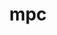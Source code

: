 ---
title: "mpc"
layout: cache
categories: [package, develop]
meta: {"compilers": ["gcc@11.4.0"], "num_specs": 12, "num_specs_by_stack": {"e4s": 6, "root": 12, "tutorial": 6}, "oss": ["ubuntu22.04"], "platforms": ["linux"], "stacks": ["e4s", "root", "tutorial"], "targets": ["x86_64_v3"], "versions": ["1.3.1"]}
spec_details: [{"compiler": "gcc@11.4.0", "hash": "4ip7onmvohl2drmrvt2pnlsl4hv7263p", "os": "ubuntu22.04", "platform": "linux", "size": "-", "stacks": ["root", "tutorial"], "target": "x86_64_v3", "variants": ["build_system=autotools", "libs:=shared,static"], "versions": ["1.3.1"]}, {"compiler": "gcc@11.4.0", "hash": "4vrahcbcnjxatn6i6fc2bueektibumnv", "os": "ubuntu22.04", "platform": "linux", "size": "-", "stacks": ["root", "tutorial"], "target": "x86_64_v3", "variants": ["build_system=autotools", "libs:=shared,static"], "versions": ["1.3.1"]}, {"compiler": "gcc@11.4.0", "hash": "5rce6ey45mooj74ufg4gspx2d2idkj4x", "os": "ubuntu22.04", "platform": "linux", "size": "-", "stacks": ["e4s", "root"], "target": "x86_64_v3", "variants": ["build_system=autotools", "libs:=shared,static"], "versions": ["1.3.1"]}, {"compiler": "gcc@11.4.0", "hash": "es34fkczrnkwe453go5ojudlsx2qqach", "os": "ubuntu22.04", "platform": "linux", "size": "-", "stacks": ["root", "tutorial"], "target": "x86_64_v3", "variants": ["build_system=autotools", "libs:=shared,static"], "versions": ["1.3.1"]}, {"compiler": "gcc@11.4.0", "hash": "lnwbgrmnh7of6oeanwvkcpy646wuzqgh", "os": "ubuntu22.04", "platform": "linux", "size": "-", "stacks": ["e4s", "root"], "target": "x86_64_v3", "variants": ["build_system=autotools", "libs:=shared,static"], "versions": ["1.3.1"]}, {"compiler": "gcc@11.4.0", "hash": "qo47mgct3k4jaqjt4r6gqq4t2ukvxu7v", "os": "ubuntu22.04", "platform": "linux", "size": "-", "stacks": ["e4s", "root"], "target": "x86_64_v3", "variants": ["build_system=autotools", "libs:=shared,static"], "versions": ["1.3.1"]}, {"compiler": "gcc@11.4.0", "hash": "qt2xpsoxvzobxlrzvwusykkgfkiy5wwm", "os": "ubuntu22.04", "platform": "linux", "size": "-", "stacks": ["root", "tutorial"], "target": "x86_64_v3", "variants": ["build_system=autotools", "libs:=shared,static"], "versions": ["1.3.1"]}, {"compiler": "gcc@11.4.0", "hash": "rsuqm6hoqy6igau7gceoaccxgcwpvjoi", "os": "ubuntu22.04", "platform": "linux", "size": "-", "stacks": ["e4s", "root"], "target": "x86_64_v3", "variants": ["build_system=autotools", "libs:=shared,static"], "versions": ["1.3.1"]}, {"compiler": "gcc@11.4.0", "hash": "tafs4frg7aper3hozae5sn3k5lnlvcjz", "os": "ubuntu22.04", "platform": "linux", "size": "-", "stacks": ["root", "tutorial"], "target": "x86_64_v3", "variants": ["build_system=autotools", "libs:=shared,static"], "versions": ["1.3.1"]}, {"compiler": "gcc@11.4.0", "hash": "wiaggqzplvtwwi6v5icjyebcot7et5qr", "os": "ubuntu22.04", "platform": "linux", "size": "-", "stacks": ["root", "tutorial"], "target": "x86_64_v3", "variants": ["build_system=autotools", "libs:=shared,static"], "versions": ["1.3.1"]}, {"compiler": "gcc@11.4.0", "hash": "yvnup7sstpv63zfowpnut352zesww4hc", "os": "ubuntu22.04", "platform": "linux", "size": "-", "stacks": ["e4s", "root"], "target": "x86_64_v3", "variants": ["build_system=autotools", "libs:=shared,static"], "versions": ["1.3.1"]}, {"compiler": "gcc@11.4.0", "hash": "z5shwtabxlo37qxaj4iud7hvipxnmh2v", "os": "ubuntu22.04", "platform": "linux", "size": "-", "stacks": ["e4s", "root"], "target": "x86_64_v3", "variants": ["build_system=autotools", "libs:=shared,static"], "versions": ["1.3.1"]}]
---